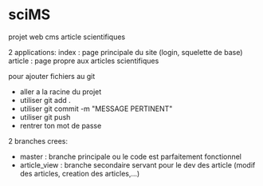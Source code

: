 # sciMS
projet web cms article scientifiques

2 applications:
  index : page principale du site (login, squelette de base)
  article : page propre aux articles scientifiques

pour ajouter fichiers au git
*  aller a la racine du projet
*  utiliser git add .
*  utiliser git commit -m "MESSAGE PERTINENT"
*  utiliser git push
*  rentrer ton mot de passe

2 branches crees:
* master : branche principale ou le code est parfaitement fonctionnel
* article_view : branche secondaire servant pour le dev des article (modif des articles, creation des articles,...)
